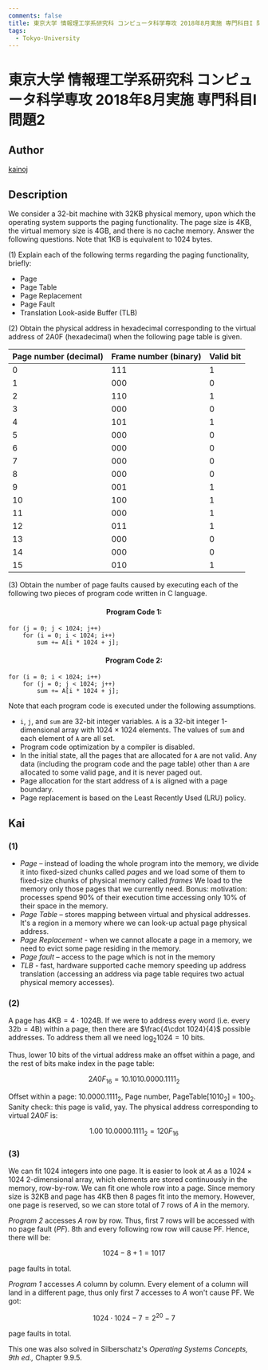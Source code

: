 ```yaml
---
comments: false
title: 東京大学 情報理工学系研究科 コンピュータ科学専攻 2018年8月実施 専門科目I 問題2
tags:
  - Tokyo-University
---
```

# 東京大学 情報理工学系研究科 コンピュータ科学専攻 2018年8月実施 専門科目I 問題2

## **Author**
[kainoj](https://github.com/kainoj/utokyo-cs)

## **Description**
We consider a 32-bit machine with 32KB physical memory, upon which the operating system supports the paging functionality. The page size is 4KB, the virtual memory size is 4GB, and there is no cache memory. Answer the following questions. Note that 1KB is equivalent to 1024 bytes.

(1) Explain each of the following terms regarding the paging functionality, briefly:

- Page
- Page Table
- Page Replacement
- Page Fault
- Translation Look-aside Buffer (TLB)

(2) Obtain the physical address in hexadecimal corresponding to the virtual address of 2A0F (hexadecimal) when the following page table is given.

| Page number (decimal) | Frame number (binary) | Valid bit |
|------------------------|-----------------------|-----------|
| 0                      | 111                   | 1         |
| 1                      | 000                   | 0         |
| 2                      | 110                   | 1         |
| 3                      | 000                   | 0         |
| 4                      | 101                   | 1         |
| 5                      | 000                   | 0         |
| 6                      | 000                   | 0         |
| 7                      | 000                   | 0         |
| 8                      | 000                   | 0         |
| 9                      | 001                   | 1         |
| 10                     | 100                   | 1         |
| 11                     | 000                   | 1         |
| 12                     | 011                   | 1         |
| 13                     | 000                   | 0         |
| 14                     | 000                   | 0         |
| 15                     | 010                   | 1         |

(3) Obtain the number of page faults caused by executing each of the following two pieces of program code written in C language.

#### <center> Program Code 1:

```text
for (j = 0; j < 1024; j++)
    for (i = 0; i < 1024; i++)
        sum += A[i * 1024 + j];
```

#### <center> Program Code 2:

```text
for (i = 0; i < 1024; i++)
    for (j = 0; j < 1024; j++)
        sum += A[i * 1024 + j];
```

Note that each program code is executed under the following assumptions.

- `i`, `j`, and `sum` are 32-bit integer variables. `A` is a 32-bit integer 1-dimensional array with 1024 × 1024 elements. The values of `sum` and each element of `A` are all set.
- Program code optimization by a compiler is disabled.
- In the initial state, all the pages that are allocated for `A` are not valid. Any data (including the program code and the page table) other than `A` are allocated to some valid page, and it is never paged out.
- Page allocation for the start address of `A` is aligned with a page boundary.
- Page replacement is based on the Least Recently Used (LRU) policy.


## **Kai**
### (1)

- *Page* – instead of loading the whole program into the memory, we divide it into fixed-sized chunks called *pages* and we load some of them to fixed-size chunks of physical memory called *frames* We load to the memory only those pages that we currently need. Bonus: motivation: processes spend $90\%$ of their execution time accessing only $10\%$ of their space in the memory.
- *Page Table* – stores mapping between virtual and physical addresses. It's a region in a memory where we can look-up actual page physical address.
- *Page Replacement* - when we cannot allocate a page in a memory, we need to evict some page residing in the memory.
- *Page fault* – access to the page which is not in the memory
- *TLB* - fast, hardware supported cache memory speeding up address translation (accessing an address via page table requires two actual physical memory accesses).

### (2)

A page has $4 \text{KB} = 4 \cdot 1024 \text{B}$.
If we were to address every word (i.e. every $32 \text{b} = 4 \text{B}$) within a page, 
then there are $\frac{4\cdot 1024}{4}$ possible addresses.
To address them all we need $\log_2 1024 = 10$ bits.

Thus, lower $10$ bits of the virtual address make an offset within a page, and the rest of bits make index in the page table:

$$
    2A0F_{16} = 10.1010.0000.1111_2    
$$

Offset within a page: $10.0000.1111_2$,
Page number, PageTable[$1010_2$] = $100_2$.
Sanity check: this page is valid, yay.
The physical address corresponding to virtual $2A0F$ is:

$$
    1.00\: 10.0000.1111_2 = 120F_{16}
$$

### (3)
We can fit $1024$ integers into one page.
It is easier to look at $A$ as a $1024\times 1024$ 2-dimensional array, which elements are stored continuously in the memory, row-by-row.
We can fit one whole row into a page.
Since memory size is $32\text{KB}$ and page has $4\text{KB}$ then $8$ pages fit into the memory.
However, one page is reserved, so we can store total of $7$ rows of $A$ in the memory.

*Program 2* accesses $A$ row by row.
Thus, first $7$ rows will be accessed with no page fault (*PF*). $8$th and every following row row will cause PF.
Hence, there will be:

$$
    1024-8+1 = 1017
$$

page faults in total.

*Program 1* accesses $A$ column by column.
Every element of a column will land in a different page, thus
only first $7$ accesses to $A$ won't cause PF.
We got:

$$
    1024\cdot 1024 - 7 = 2^{20} - 7
$$

page faults in total.


This one was also solved in Silberschatz's *Operating Systems Concepts, 9th ed.,* Chapter 9.9.5.

